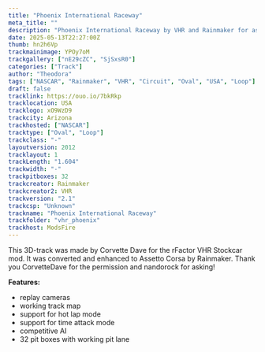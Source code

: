```yaml
---
title: "Phoenix International Raceway"
meta_title: ""
description: "Phoenix International Raceway by VHR and Rainmaker for assetto corsa"
date: 2025-05-13T22:27:00Z
thumb: hn2h6Vp
trackmainimage: YPOy7oM
trackgallery: ["nE29cZC", "SjSxsR0"] 
categories: ["Track"]
author: "Theodora"
tags: ["NASCAR", "Rainmaker", "VHR", "Circuit", "Oval", "USA", "Loop"]
draft: false
tracklink: https://ouo.io/7bkRkp
tracklocation: USA
tracklogo: xO9WzD9
trackcity: Arizona
trackhosted: ["NASCAR"]
tracktype: ["Oval", "Loop"]
trackclass: "-" 
layoutversion: 2012
tracklayout: 1
trackLength: "1.604"
trackwidth: "-"
trackpitboxes: 32
trackcreator: Rainmaker
trackcreator2: VHR
trackversion: "2.1"
trackcsp: "Unknown"
trackname: "Phoenix International Raceway"
trackfolder: "vhr_phoenix"
trackhost: ModsFire
---
```


This 3D-track was made by Corvette Dave for the rFactor VHR Stockcar mod. It was converted and enhanced to Assetto Corsa by Rainmaker.
Thank you CorvetteDave for the permission and nandorock for asking!

**Features:**

- replay cameras
- working track map
- support for hot lap mode
- support for time attack mode
- competitive AI
- 32 pit boxes with working pit lane
